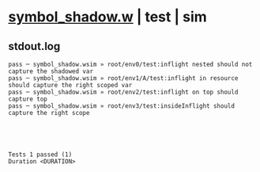 # [symbol_shadow.w](../../../../../examples/tests/valid/symbol_shadow.w) | test | sim

## stdout.log
```log
pass ─ symbol_shadow.wsim » root/env0/test:inflight nested should not capture the shadowed var       
pass ─ symbol_shadow.wsim » root/env1/A/test:inflight in resource should capture the right scoped var
pass ─ symbol_shadow.wsim » root/env2/test:inflight on top should capture top                        
pass ─ symbol_shadow.wsim » root/env3/test:insideInflight should capture the right scope             
 




Tests 1 passed (1) 
Duration <DURATION>

```

